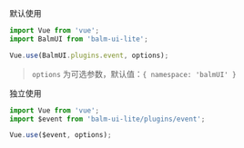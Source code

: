 默认使用

```js
import Vue from 'vue';
import BalmUI from 'balm-ui-lite';

Vue.use(BalmUI.plugins.event, options);
```

> `options` 为可选参数，默认值：`{ namespace: 'balmUI' }`

独立使用

```js
import Vue from 'vue';
import $event from 'balm-ui-lite/plugins/event';

Vue.use($event, options);
```
